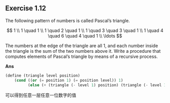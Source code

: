 ## Exercise 1.12

The following pattern of numbers is called Pascal’s triangle.

$$
1 \\
1 \quad 1 \\
1 \quad 2 \quad 1 \\
1 \quad 3 \quad 3 \quad 1 \\
1 \quad 4 \quad 6 \quad 4 \quad 1 \\
\ldots
$$

The numbers at the edge of the triangle are all 1, and each number inside the triangle is the sum of the two numbers above it. Write a procedure that computes elements of Pascal’s triangle by means of a recursive process.

**Ans**

```scheme
(define (triangle level position)
    (cond ((or (= position 1) (= position level)) 1)
          (else (+ (triangle (- level 1) position) (triangle (- level 1) (- position 1))))))
```
可以得到任意一层任意一位数字的值